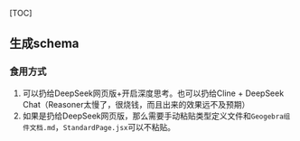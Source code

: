 [TOC]

## 生成schema

### 食用方式

1. 可以扔给DeepSeek网页版+开启深度思考。也可以扔给Cline + DeepSeek Chat（Reasoner太慢了，很烧钱，而且出来的效果远不及预期）
2. 如果是扔给DeepSeek网页版，那么需要手动粘贴类型定义文件和`Geogebra组件文档.md`，`StandardPage.jsx`可以不粘贴。
